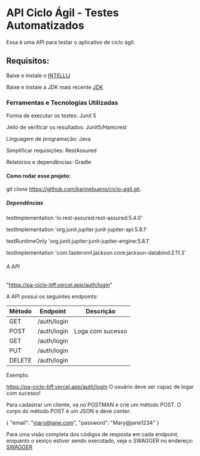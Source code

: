 # API Ciclo Ágil - Testes Automatizados

Essa é uma API para testar o aplicativo de ciclo ágil.

## Requisitos: 

Baixe e instale o [INTELLIJ](https://www.jetbrains.com/idea/) 

Baixe e instale a JDK mais recente [JDK](https://www.oracle.com/java/technologies/downloads/#java8)

### Ferramentas e Tecnologias Utilizadas

Forma de executar os testes: Junit 5

Jeito de verificar os resultados: Junit5/Hamcrest

Linguagem de programação: Java

Simplificar requisições: RestAssured

Relatórios e dependências: Gradle

#### Como rodar esse projeto:

git clone https://github.com/karinebueno/ciclo-agil.git.

##### Dependências

testImplementation 'io.rest-assured:rest-assured:5.4.0'

testImplementation 'org.junit.jupiter:junit-jupiter-api:5.8.1'

testRuntimeOnly 'org.junit.jupiter:junit-jupiter-engine:5.8.1'

testImplementation 'com.fasterxml.jackson.core:jackson-databind:2.11.3'


###### A API 

"https://pa-ciclo-bff.vercel.app/auth/login"

A API possui os seguintes endpoints:

| Método | Endpoint     | Descrição         |
|--------|--------------|-------------------|
| GET    | /auth/login  |                   |
| POST   | /auth/login  | Loga com sucesso  |
| GET    | /auth/login  |                   |
| PUT    | /auth/login  |                   |
| DELETE | /auth/login  |                   |


Exemplo:

https://pa-ciclo-bff.vercel.app/auth/login
O usuário deve ser capaz de logar com sucesso!

Para cadastrar um cliente, vá no POSTMAN e crie um método POST. O corpo do método POST é um JSON e deve conter:

{ "email": "mary@jane.com", "password": "Mary@jane1234" }

Para uma visão completa dos códigos de resposta em cada endpoint, enquanto o seviço estiver sendo executado, veja o SWAGGER no endereço: [SWAGGER](https://documenter.getpostman.com/view/33379987/2sA3JM72FJ#87711308-650f-4109-b7fe-5b7fa6eddc46)



